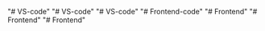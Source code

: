 "# VS-code" 
"# VS-code" 
"# VS-code" 
"# Frontend-code" 
"# Frontend" 
"# Frontend" 
"# Frontend" 
